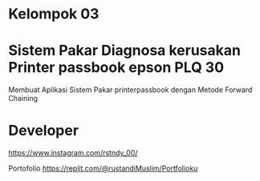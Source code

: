 # Kelompok 03

# Sistem Pakar Diagnosa kerusakan Printer passbook epson PLQ 30
Membuat Aplikasi Sistem Pakar printerpassbook dengan Metode Forward Chaining

# Developer
https://www.instagram.com/rstndy_00/

Portofolio
https://replit.com/@rustandiMuslim/Portfolioku

